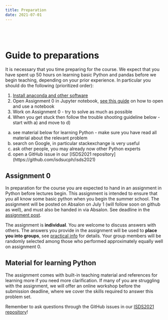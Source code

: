 ```yaml
---
title: Preparation
date: 2021-07-01
---
```



<br><br>
# Guide to preparations
It is necessary that you time preparing for the course. We expect that you have spent up 50 hours on learning basic Python and pandas before we begin teaching, depending on your prior experience. In particular you should do the following (prioritized order):

1. [Install anaconda and other software](/isds2021/post/install/)
2. Open Assignment 0 in Jupyter notebook, [see this guide](https://www.codecademy.com/articles/how-to-use-jupyter-notebooks) on how to open and use a notebook
3. Work on Assignment 0 - try to solve as much as possible
4. When you get stuck then follow the trouble shooting guideline below - start with a) and move to d)
  <ol type="a">
    <li>see material below for learning Python - make sure you have read all material about the relevant problem</li>
    <li>search on Google, in particular stackexchange is very useful</li>
    <li>ask other people, you may already now other Python experts</li>
    <li>open a GitHub issue in our [ISDS2021 repository](https://github.com/isdsucph/isds2021)</li>
    </ol>


## Assignment 0
In preparation for the course you are expected to hand in an assignment in Python before lectures begin. This assignment is intended to ensure that you all know some basic python when you begin the summer school.
The assignment will be posted on Absalon on July 1 (will follow soon on github as well), and must also be handed in via Absalon. See deadline in the [assignment post](/isds2021/post/assignment/).

The assignment is **individual**. You are welcome to discuss answers with others. The answers you provide in the assignment will be used to **place you into groups**, see [practical info](/isds2021/page/practical/) for details. Your
group members will be randomly selected among those who performed approximately equally well on assignment 0.


## Material for learning Python

The assignment comes with built-in teaching material and references for learning more if you need more clarification. If many of you are struggling with the assignment, we will offer an online workshop before the submission deadline, where we cover the skills required to answer this problem set.

Remember to ask questions through the GitHub issues in our [ISDS2021 repository](https://github.com/isdsucph/isds2021/issues)!
